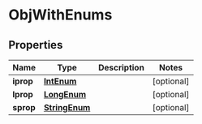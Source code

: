 
# ObjWithEnums

## Properties
Name | Type | Description | Notes
------------ | ------------- | ------------- | -------------
**iprop** | [**IntEnum**](IntEnum.md) |  |  [optional]
**lprop** | [**LongEnum**](LongEnum.md) |  |  [optional]
**sprop** | [**StringEnum**](StringEnum.md) |  |  [optional]



